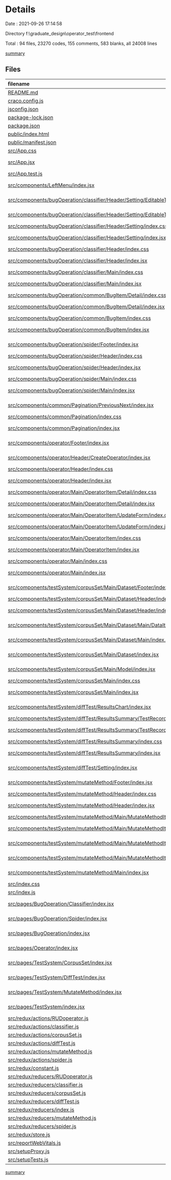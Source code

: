 # Details

Date : 2021-09-26 17:14:58

Directory f:\graduate_design\operator_test\frontend

Total : 94 files,  23270 codes, 155 comments, 583 blanks, all 24008 lines

[summary](results.md)

## Files
| filename | language | code | comment | blank | total |
| :--- | :--- | ---: | ---: | ---: | ---: |
| [README.md](/README.md) | Markdown | 38 | 0 | 33 | 71 |
| [craco.config.js](/craco.config.js) | JavaScript | 28 | 1 | 3 | 32 |
| [jsconfig.json](/jsconfig.json) | JSON | 8 | 0 | 0 | 8 |
| [package-lock.json](/package-lock.json) | JSON | 17,638 | 0 | 1 | 17,639 |
| [package.json](/package.json) | JSON | 55 | 0 | 1 | 56 |
| [public/index.html](/public/index.html) | HTML | 17 | 23 | 3 | 43 |
| [public/manifest.json](/public/manifest.json) | JSON | 25 | 0 | 1 | 26 |
| [src/App.css](/src/App.css) | CSS | 37 | 13 | 9 | 59 |
| [src/App.jsx](/src/App.jsx) | JavaScript React | 89 | 14 | 9 | 112 |
| [src/App.test.js](/src/App.test.js) | JavaScript | 7 | 0 | 2 | 9 |
| [src/components/LeftMenu/index.jsx](/src/components/LeftMenu/index.jsx) | JavaScript React | 63 | 10 | 7 | 80 |
| [src/components/bugOperation/classifier/Header/Setting/EditableTable/EditableTagGroup/index.jsx](/src/components/bugOperation/classifier/Header/Setting/EditableTable/EditableTagGroup/index.jsx) | JavaScript React | 136 | 1 | 17 | 154 |
| [src/components/bugOperation/classifier/Header/Setting/EditableTable/index.jsx](/src/components/bugOperation/classifier/Header/Setting/EditableTable/index.jsx) | JavaScript React | 235 | 1 | 19 | 255 |
| [src/components/bugOperation/classifier/Header/Setting/index.css](/src/components/bugOperation/classifier/Header/Setting/index.css) | CSS | 9 | 0 | 1 | 10 |
| [src/components/bugOperation/classifier/Header/Setting/index.jsx](/src/components/bugOperation/classifier/Header/Setting/index.jsx) | JavaScript React | 224 | 0 | 18 | 242 |
| [src/components/bugOperation/classifier/Header/index.css](/src/components/bugOperation/classifier/Header/index.css) | CSS | 15 | 0 | 1 | 16 |
| [src/components/bugOperation/classifier/Header/index.jsx](/src/components/bugOperation/classifier/Header/index.jsx) | JavaScript React | 180 | 3 | 21 | 204 |
| [src/components/bugOperation/classifier/Main/index.css](/src/components/bugOperation/classifier/Main/index.css) | CSS | 27 | 0 | 3 | 30 |
| [src/components/bugOperation/classifier/Main/index.jsx](/src/components/bugOperation/classifier/Main/index.jsx) | JavaScript React | 83 | 0 | 6 | 89 |
| [src/components/bugOperation/common/BugItem/Detail/index.css](/src/components/bugOperation/common/BugItem/Detail/index.css) | CSS | 45 | 0 | 4 | 49 |
| [src/components/bugOperation/common/BugItem/Detail/index.jsx](/src/components/bugOperation/common/BugItem/Detail/index.jsx) | JavaScript React | 60 | 0 | 0 | 60 |
| [src/components/bugOperation/common/BugItem/index.css](/src/components/bugOperation/common/BugItem/index.css) | CSS | 4 | 0 | 0 | 4 |
| [src/components/bugOperation/common/BugItem/index.jsx](/src/components/bugOperation/common/BugItem/index.jsx) | JavaScript React | 61 | 0 | 7 | 68 |
| [src/components/bugOperation/spider/Footer/index.jsx](/src/components/bugOperation/spider/Footer/index.jsx) | JavaScript React | 95 | 0 | 7 | 102 |
| [src/components/bugOperation/spider/Header/index.css](/src/components/bugOperation/spider/Header/index.css) | CSS | 24 | 0 | 3 | 27 |
| [src/components/bugOperation/spider/Header/index.jsx](/src/components/bugOperation/spider/Header/index.jsx) | JavaScript React | 148 | 3 | 17 | 168 |
| [src/components/bugOperation/spider/Main/index.css](/src/components/bugOperation/spider/Main/index.css) | CSS | 5 | 0 | 2 | 7 |
| [src/components/bugOperation/spider/Main/index.jsx](/src/components/bugOperation/spider/Main/index.jsx) | JavaScript React | 59 | 0 | 5 | 64 |
| [src/components/common/Pagination/PreviousNext/index.jsx](/src/components/common/Pagination/PreviousNext/index.jsx) | JavaScript React | 27 | 0 | 1 | 28 |
| [src/components/common/Pagination/index.css](/src/components/common/Pagination/index.css) | CSS | 3 | 0 | 0 | 3 |
| [src/components/common/Pagination/index.jsx](/src/components/common/Pagination/index.jsx) | JavaScript React | 57 | 0 | 6 | 63 |
| [src/components/operator/Footer/index.jsx](/src/components/operator/Footer/index.jsx) | JavaScript React | 55 | 0 | 6 | 61 |
| [src/components/operator/Header/CreateOperator/index.jsx](/src/components/operator/Header/CreateOperator/index.jsx) | JavaScript React | 216 | 1 | 24 | 241 |
| [src/components/operator/Header/index.css](/src/components/operator/Header/index.css) | CSS | 37 | 0 | 7 | 44 |
| [src/components/operator/Header/index.jsx](/src/components/operator/Header/index.jsx) | JavaScript React | 122 | 0 | 12 | 134 |
| [src/components/operator/Main/OperatorItem/Detail/index.css](/src/components/operator/Main/OperatorItem/Detail/index.css) | CSS | 48 | 0 | 5 | 53 |
| [src/components/operator/Main/OperatorItem/Detail/index.jsx](/src/components/operator/Main/OperatorItem/Detail/index.jsx) | JavaScript React | 50 | 1 | 2 | 53 |
| [src/components/operator/Main/OperatorItem/UpdateForm/index.css](/src/components/operator/Main/OperatorItem/UpdateForm/index.css) | CSS | 0 | 0 | 1 | 1 |
| [src/components/operator/Main/OperatorItem/UpdateForm/index.jsx](/src/components/operator/Main/OperatorItem/UpdateForm/index.jsx) | JavaScript React | 222 | 1 | 23 | 246 |
| [src/components/operator/Main/OperatorItem/index.css](/src/components/operator/Main/OperatorItem/index.css) | CSS | 6 | 0 | 0 | 6 |
| [src/components/operator/Main/OperatorItem/index.jsx](/src/components/operator/Main/OperatorItem/index.jsx) | JavaScript React | 130 | 0 | 13 | 143 |
| [src/components/operator/Main/index.css](/src/components/operator/Main/index.css) | CSS | 12 | 0 | 4 | 16 |
| [src/components/operator/Main/index.jsx](/src/components/operator/Main/index.jsx) | JavaScript React | 112 | 15 | 6 | 133 |
| [src/components/testSystem/corpusSet/Main/Dataset/Footer/index.jsx](/src/components/testSystem/corpusSet/Main/Dataset/Footer/index.jsx) | JavaScript React | 56 | 0 | 4 | 60 |
| [src/components/testSystem/corpusSet/Main/Dataset/Header/index.css](/src/components/testSystem/corpusSet/Main/Dataset/Header/index.css) | CSS | 37 | 0 | 7 | 44 |
| [src/components/testSystem/corpusSet/Main/Dataset/Header/index.jsx](/src/components/testSystem/corpusSet/Main/Dataset/Header/index.jsx) | JavaScript React | 104 | 0 | 9 | 113 |
| [src/components/testSystem/corpusSet/Main/Dataset/Main/DataItem/index.jsx](/src/components/testSystem/corpusSet/Main/Dataset/Main/DataItem/index.jsx) | JavaScript React | 40 | 0 | 5 | 45 |
| [src/components/testSystem/corpusSet/Main/Dataset/Main/index.jsx](/src/components/testSystem/corpusSet/Main/Dataset/Main/index.jsx) | JavaScript React | 105 | 0 | 9 | 114 |
| [src/components/testSystem/corpusSet/Main/Dataset/index.jsx](/src/components/testSystem/corpusSet/Main/Dataset/index.jsx) | JavaScript React | 16 | 0 | 2 | 18 |
| [src/components/testSystem/corpusSet/Main/Model/index.jsx](/src/components/testSystem/corpusSet/Main/Model/index.jsx) | JavaScript React | 24 | 0 | 5 | 29 |
| [src/components/testSystem/corpusSet/Main/index.css](/src/components/testSystem/corpusSet/Main/index.css) | CSS | 21 | 0 | 4 | 25 |
| [src/components/testSystem/corpusSet/Main/index.jsx](/src/components/testSystem/corpusSet/Main/index.jsx) | JavaScript React | 192 | 14 | 19 | 225 |
| [src/components/testSystem/diffTest/ResultsChart/index.jsx](/src/components/testSystem/diffTest/ResultsChart/index.jsx) | JavaScript React | 80 | 38 | 10 | 128 |
| [src/components/testSystem/diffTest/ResultsSummary/TestRecordDetail/index.css](/src/components/testSystem/diffTest/ResultsSummary/TestRecordDetail/index.css) | CSS | 30 | 0 | 3 | 33 |
| [src/components/testSystem/diffTest/ResultsSummary/TestRecordDetail/index.jsx](/src/components/testSystem/diffTest/ResultsSummary/TestRecordDetail/index.jsx) | JavaScript React | 114 | 0 | 11 | 125 |
| [src/components/testSystem/diffTest/ResultsSummary/index.css](/src/components/testSystem/diffTest/ResultsSummary/index.css) | CSS | 3 | 0 | 0 | 3 |
| [src/components/testSystem/diffTest/ResultsSummary/index.jsx](/src/components/testSystem/diffTest/ResultsSummary/index.jsx) | JavaScript React | 108 | 1 | 16 | 125 |
| [src/components/testSystem/diffTest/Setting/index.jsx](/src/components/testSystem/diffTest/Setting/index.jsx) | JavaScript React | 208 | 0 | 20 | 228 |
| [src/components/testSystem/mutateMethod/Footer/index.jsx](/src/components/testSystem/mutateMethod/Footer/index.jsx) | JavaScript React | 55 | 0 | 6 | 61 |
| [src/components/testSystem/mutateMethod/Header/index.css](/src/components/testSystem/mutateMethod/Header/index.css) | CSS | 30 | 0 | 7 | 37 |
| [src/components/testSystem/mutateMethod/Header/index.jsx](/src/components/testSystem/mutateMethod/Header/index.jsx) | JavaScript React | 184 | 1 | 16 | 201 |
| [src/components/testSystem/mutateMethod/Main/MutateMethodItem/Detail/index.css](/src/components/testSystem/mutateMethod/Main/MutateMethodItem/Detail/index.css) | CSS | 54 | 0 | 10 | 64 |
| [src/components/testSystem/mutateMethod/Main/MutateMethodItem/Detail/index.jsx](/src/components/testSystem/mutateMethod/Main/MutateMethodItem/Detail/index.jsx) | JavaScript React | 188 | 1 | 17 | 206 |
| [src/components/testSystem/mutateMethod/Main/MutateMethodItem/UpdateForm/index.jsx](/src/components/testSystem/mutateMethod/Main/MutateMethodItem/UpdateForm/index.jsx) | JavaScript React | 96 | 1 | 12 | 109 |
| [src/components/testSystem/mutateMethod/Main/MutateMethodItem/index.jsx](/src/components/testSystem/mutateMethod/Main/MutateMethodItem/index.jsx) | JavaScript React | 141 | 0 | 15 | 156 |
| [src/components/testSystem/mutateMethod/Main/index.jsx](/src/components/testSystem/mutateMethod/Main/index.jsx) | JavaScript React | 150 | 0 | 11 | 161 |
| [src/index.css](/src/index.css) | CSS | 0 | 0 | 1 | 1 |
| [src/index.js](/src/index.js) | JavaScript | 17 | 3 | 4 | 24 |
| [src/pages/BugOperation/Classifier/index.jsx](/src/pages/BugOperation/Classifier/index.jsx) | JavaScript React | 13 | 0 | 1 | 14 |
| [src/pages/BugOperation/Spider/index.jsx](/src/pages/BugOperation/Spider/index.jsx) | JavaScript React | 15 | 0 | 1 | 16 |
| [src/pages/BugOperation/index.jsx](/src/pages/BugOperation/index.jsx) | JavaScript React | 14 | 0 | 1 | 15 |
| [src/pages/Operator/index.jsx](/src/pages/Operator/index.jsx) | JavaScript React | 15 | 0 | 2 | 17 |
| [src/pages/TestSystem/CorpusSet/index.jsx](/src/pages/TestSystem/CorpusSet/index.jsx) | JavaScript React | 11 | 0 | 2 | 13 |
| [src/pages/TestSystem/DiffTest/index.jsx](/src/pages/TestSystem/DiffTest/index.jsx) | JavaScript React | 15 | 0 | 3 | 18 |
| [src/pages/TestSystem/MutateMethod/index.jsx](/src/pages/TestSystem/MutateMethod/index.jsx) | JavaScript React | 15 | 0 | 2 | 17 |
| [src/pages/TestSystem/index.jsx](/src/pages/TestSystem/index.jsx) | JavaScript React | 16 | 0 | 2 | 18 |
| [src/redux/actions/RUDoperator.js](/src/redux/actions/RUDoperator.js) | JavaScript | 12 | 0 | 2 | 14 |
| [src/redux/actions/classifier.js](/src/redux/actions/classifier.js) | JavaScript | 20 | 0 | 1 | 21 |
| [src/redux/actions/corpusSet.js](/src/redux/actions/corpusSet.js) | JavaScript | 20 | 0 | 1 | 21 |
| [src/redux/actions/diffTest.js](/src/redux/actions/diffTest.js) | JavaScript | 37 | 0 | 2 | 39 |
| [src/redux/actions/mutateMethod.js](/src/redux/actions/mutateMethod.js) | JavaScript | 14 | 0 | 1 | 15 |
| [src/redux/actions/spider.js](/src/redux/actions/spider.js) | JavaScript | 12 | 0 | 2 | 14 |
| [src/redux/constant.js](/src/redux/constant.js) | JavaScript | 40 | 0 | 5 | 45 |
| [src/redux/reducers/RUDoperator.js](/src/redux/reducers/RUDoperator.js) | JavaScript | 54 | 0 | 4 | 58 |
| [src/redux/reducers/classifier.js](/src/redux/reducers/classifier.js) | JavaScript | 84 | 0 | 2 | 86 |
| [src/redux/reducers/corpusSet.js](/src/redux/reducers/corpusSet.js) | JavaScript | 82 | 0 | 2 | 84 |
| [src/redux/reducers/diffTest.js](/src/redux/reducers/diffTest.js) | JavaScript | 63 | 0 | 2 | 65 |
| [src/redux/reducers/index.js](/src/redux/reducers/index.js) | JavaScript | 15 | 0 | 1 | 16 |
| [src/redux/reducers/mutateMethod.js](/src/redux/reducers/mutateMethod.js) | JavaScript | 62 | 0 | 2 | 64 |
| [src/redux/reducers/spider.js](/src/redux/reducers/spider.js) | JavaScript | 48 | 0 | 3 | 51 |
| [src/redux/store.js](/src/redux/store.js) | JavaScript | 5 | 0 | 2 | 7 |
| [src/reportWebVitals.js](/src/reportWebVitals.js) | JavaScript | 12 | 0 | 2 | 14 |
| [src/setupProxy.js](/src/setupProxy.js) | JavaScript | 10 | 5 | 1 | 16 |
| [src/setupTests.js](/src/setupTests.js) | JavaScript | 1 | 4 | 1 | 6 |

[summary](results.md)
